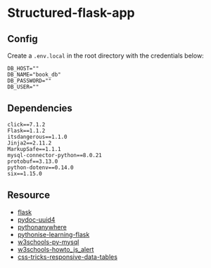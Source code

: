 # Structured-flask-app

## Config

Create a `.env.local` in the root directory with the credentials below:

```
DB_HOST=""
DB_NAME="book_db"
DB_PASSWORD=""
DB_USER=""
```

## Dependencies

```
click==7.1.2
Flask==1.1.2
itsdangerous==1.1.0
Jinja2==2.11.2
MarkupSafe==1.1.1
mysql-connector-python==8.0.21
protobuf==3.13.0
python-dotenv==0.14.0
six==1.15.0
```

## Resource

- [flask]
- [pydoc-uuid4]
- [pythonanywhere]
- [pythonise-learning-flask]
- [w3schools-py-mysql]
- [w3schools-howto_js_alert]
- [css-tricks-responsive-data-tables]

#

[css-tricks-responsive-data-tables]: https://css-tricks.com/responsive-data-tables/
[flask]: https://flask.palletsprojects.com/en/1.1.x/
[pydoc-uuid4]: https://docs.python.org/3/library/uuid.html#example
[pythonanywhere]: https://www.pythonanywhere.com
[pythonise-learning-flask]: https://pythonise.com/series/learning-flask/
[w3schools-howto_js_alert]: https://www.w3schools.com/howto/howto_js_alert.asp
[w3schools-py-mysql]: https://www.w3schools.com/python/python_mysql_getstarted.asp
